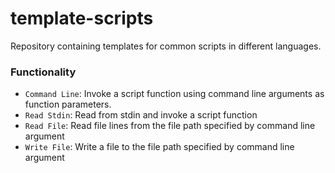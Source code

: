 # template-scripts

Repository containing templates for common scripts in different languages.

### Functionality
- `Command Line`: Invoke a script function using command line arguments as function parameters.
- `Read Stdin`: Read from stdin and invoke a script function
- `Read File`: Read file lines from the file path specified by command line argument
- `Write File`: Write a file to the file path specified by command line argument
